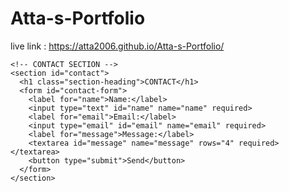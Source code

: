 
# Atta-s-Portfolio

live link : https://atta2006.github.io/Atta-s-Portfolio/



    <!-- CONTACT SECTION -->
    <section id="contact">
      <h1 class="section-heading">CONTACT</h1>
      <form id="contact-form">
        <label for="name">Name:</label>
        <input type="text" id="name" name="name" required>
        <label for="email">Email:</label>
        <input type="email" id="email" name="email" required>
        <label for="message">Message:</label>
        <textarea id="message" name="message" rows="4" required></textarea>
        <button type="submit">Send</button>
      </form>
    </section>